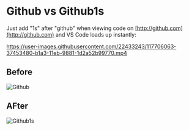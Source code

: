 # Github vs Github1s

Just add "1s" after "github" when viewing code on [http://github.com](http://github.com) and VS Code loads up instantly:

https://user-images.githubusercontent.com/22433243/117706063-37453480-b1a3-11eb-9881-1d2a52b99770.mp4

## Before

![Github](/docs/img/github.com.png)

## AFter

![Github1s](/docs/img/github1s.com.png)
